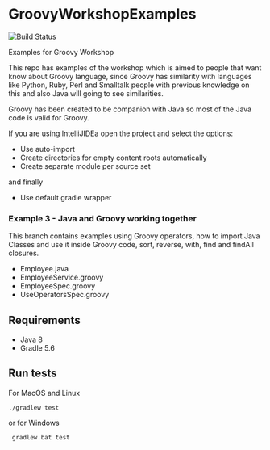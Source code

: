# GroovyWorkshopExamples
[![Build Status](https://travis-ci.com/Joxebus/GroovyWorkshopExamples.svg?branch=example3)](https://travis-ci.com/Joxebus/GroovyWorkshopExamples)

Examples for Groovy Workshop

This repo has examples of the workshop which is aimed to people that want know about Groovy language,
since Groovy has similarity with languages like Python, Ruby, Perl and Smalltalk
people with previous knowledge on this and also Java will going to see similarities.

Groovy has been created to be companion with Java so most of the Java code is valid for Groovy.

If you are using IntelliJIDEa open the project and select the options:

- Use auto-import
- Create directories for empty content roots automatically
- Create separate module per source set

and finally

- Use default gradle wrapper

### Example 3 - Java and Groovy working together

This branch contains examples using Groovy operators,
how to import Java Classes and use it inside Groovy code,
sort, reverse, with, find and findAll closures.

- Employee.java
- EmployeeService.groovy
- EmployeeSpec.groovy
- UseOperatorsSpec.groovy

## Requirements

- Java 8
- Gradle 5.6

## Run tests

For MacOS and Linux

`` ./gradlew test ``  

or for Windows

`` gradlew.bat test``

